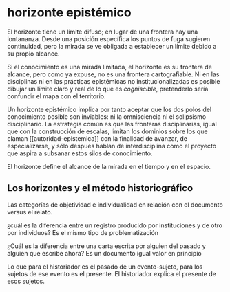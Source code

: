 # horizonte epistémico
El horizonte tiene un límite difuso; en lugar de una frontera hay una lontananza. Desde una posición específica los puntos de fuga sugieren continuidad, pero la mirada se ve obligada a establecer un límite debido a su propio alcance.

Si el conocimiento es una mirada limitada, el horizonte es su frontera de alcance, pero como ya expuse, no es una frontera cartografiable. Ni en las disciplinas ni en las prácticas epistémicas no institucionalizadas es posible dibujar un límite claro y real de lo que es *cogniscible*, pretenderlo sería confundir el mapa con el territorio.

Un horizonte epistémico implica por tanto aceptar que los dos polos del conocimiento posible son inviables: ni la omnisciencia ni el solipsismo disciplinario. La estrategia común es que las fronteras disciplinarias, igual que con la construcción de escalas, limitan los dominios sobre los que claman [[autoridad-epistemica]] con la finalidad de avanzar, de especializarse, y sólo después hablan de interdisciplina como el proyecto que aspira a subsanar estos silos de conocimiento.



El horizonte define el alcance de la mirada en el tiempo y en el espacio.

## Los horizontes y el método historiográfico

Las categorías de objetividad e individualidad en relación con el documento versus el relato.


¿cuál es la diferencia entre un registro producido por instituciones y de otro por individuos? Es el mismo tipo de problematización

¿Cuál es la diferencia entre una carta escrita por alguien del pasado y alguien que escribe ahora? Es un documento igual valor en principio

Lo que para el historiador es el pasado de un evento-sujeto, para los sujetos de ese evento es el presente. El historiador explica el presente de esos sujetos. 
